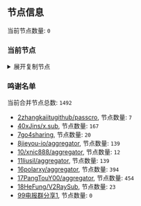 
## 节点信息
当前节点数量: `0`
### 当前节点
<details>
  <summary>展开复制节点</summary>

    

</details>

### 鸣谢名单
当前合并节点总数: `1492`
- [2zhangkaiitugithub/passcro](https://github.com/zhangkaiitugithub/passcro), 节点数量: `7`
- [40xJins/x.sub](https://github.com/0xJins/x.sub), 节点数量: `167`
- [7go4sharing](https://github.com/go4sharing), 节点数量: `20`
- [8jieyou-io/aggregator](https://github.com/jieyou-io/aggregator), 节点数量: `139`
- [10/xnic888/aggregator](https://github.com/xnic888/aggregator), 节点数量: `12`
- [11liusil/aggregator](https://github.com/liusil/aggregator), 节点数量: `139`
- [16polarxy/aggregator](https://github.com/polarxy/aggregator), 节点数量: `394`
- [17PangTouY00/aggregator](https://github.com/PangTouY00/aggregator), 节点数量: `454`
- [18HeFung/V2RaySub](https://github.com/HeFung/V2RaySub), 节点数量: `23`
- [99电报群分享1](https://github.com/cdddbc/getAirport), 节点数量: `0`



